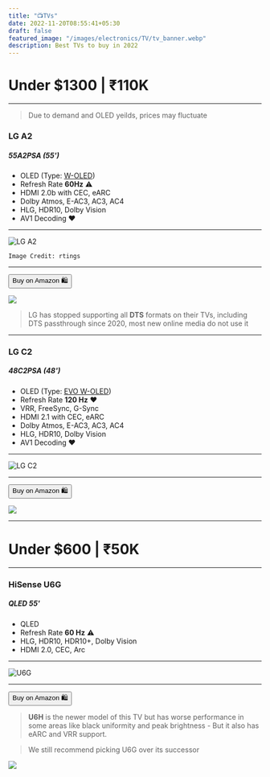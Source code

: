 ```yaml
---
title: "📺TVs"
date: 2022-11-20T08:55:41+05:30
draft: false
featured_image: "/images/electronics/TV/tv_banner.webp"
description: Best TVs to buy in 2022
---
```

<link rel="stylesheet" href="/styles.css">

# Under $1300 | ₹110K
___

> Due to demand and OLED yeilds, prices may fluctuate

### LG A2
##### 55A2PSA (55')

- OLED (Type: [W-OLED](https://www.pcmag.com/encyclopedia/term/woled))
- Refresh Rate **60Hz** ⚠️
- HDMI 2.0b with CEC, eARC
- Dolby Atmos, E-AC3, AC3, AC4
- HLG, HDR10, Dolby Vision
- AV1 Decoding ❤️
___

![LG A2](/images/electronics/TV/lg_a2.webp)

`Image Credit: rtings`
___

<button class="button-58" role="button" onclick="location.href='https://amzn.to/3GusjT6'" >Buy on Amazon 🛍️</button>

<!-- LG A2 55 -->
<a href="https://www.amazon.in/LG-inches-Ultra-Smart-55A2PSA/dp/B0B3WDC8BK?crid=1UBUK0PANUQ9P&keywords=LG+OLED&qid=1668948411&qu=eyJxc2MiOiI0Ljg1IiwicXNhIjoiNC4zMCIsInFzcCI6IjAuOTIifQ%3D%3D&sprefix=lg+oled%2Caps%2C233&sr=8-3&linkCode=li2&tag=jinjja-21&linkId=b7365b0818a51f521baf67ddfb38c0c2&language=en_IN&ref_=as_li_ss_il" target="_blank"><img border="0" src="//ws-in.amazon-adsystem.com/widgets/q?_encoding=UTF8&ASIN=B0B3WDC8BK&Format=_SL160_&ID=AsinImage&MarketPlace=IN&ServiceVersion=20070822&WS=1&tag=jinjja-21&language=en_IN" ></a><img src="https://ir-in.amazon-adsystem.com/e/ir?t=jinjja-21&language=en_IN&l=li2&o=31&a=B0B3WDC8BK" width="1" height="1" border="0" alt="" style="border:none !important; margin:0px !important;" />

> LG has stopped supporting all **DTS** formats on their TVs, including DTS passthrough since 2020, most new online media do not use it
___

### LG C2
##### 48C2PSA (48')

- OLED (Type: [EVO W-OLED](https://www.oled-info.com/lg-displays-oled-ex-technology-increases-brightness-lifetime-size-and-image))
- Refresh Rate **120 Hz** ❤️
- VRR, FreeSync, G-Sync
- HDMI 2.1 with CEC, eARC
- Dolby Atmos, E-AC3, AC3, AC4
- HLG, HDR10, Dolby Vision
- AV1 Decoding ❤️
___

![LG C2](/images/electronics/TV/lg_c2.webp)
___

<button class="button-58" role="button" onclick="location.href='https://amzn.to/3TQfEgj'" >Buy on Amazon 🛍️</button>

<!-- LG C2 48 -->
<a href="https://www.amazon.in/LG-Inches-Ultra-Smart-OLED48C2PSA/dp/B0B8NLZY87?crid=1UBUK0PANUQ9P&keywords=LG+OLED&qid=1668948411&qu=eyJxc2MiOiI0Ljg1IiwicXNhIjoiNC4zMCIsInFzcCI6IjAuOTIifQ%3D%3D&sprefix=lg+oled%2Caps%2C233&sr=8-6&linkCode=li2&tag=jinjja-21&linkId=2db1902a1bbfe8ceb4c501cf87e2bbd7&language=en_IN&ref_=as_li_ss_il" target="_blank"><img border="0" src="//ws-in.amazon-adsystem.com/widgets/q?_encoding=UTF8&ASIN=B0B8NLZY87&Format=_SL160_&ID=AsinImage&MarketPlace=IN&ServiceVersion=20070822&WS=1&tag=jinjja-21&language=en_IN" ></a><img src="https://ir-in.amazon-adsystem.com/e/ir?t=jinjja-21&language=en_IN&l=li2&o=31&a=B0B8NLZY87" width="1" height="1" border="0" alt="" style="border:none !important; margin:0px !important;" />

___

# Under $600 | ₹50K
___

### HiSense U6G
##### QLED 55'

- QLED
- Refresh Rate **60 Hz** ⚠️
- HLG, HDR10, HDR10+, Dolby Vision
- HDMI 2.0, CEC, Arc
___

![U6G](/images/electronics/TV/U6G.webp)
___

<button class="button-58" role="button" onclick="location.href='https://amzn.to/3U6H55v'" >Buy on Amazon 🛍️</button>

> **U6H** is the newer model of this TV but has worse performance in some areas like black uniformity and peak brightness - But it also has eARC and VRR support. 

> We still recommend picking U6G over its successor

<!-- HiSense U6G -->
<a href="https://www.amazon.in/Hisense-inches-Certified-Android-55U6G/dp/B099K3F5D1?crid=3LTYQ8MASFGJM&keywords=U6H+hisense&qid=1669210089&qu=eyJxc2MiOiIyLjMzIiwicXNhIjoiMS4zMCIsInFzcCI6IjAuMDAifQ%3D%3D&sprefix=u6h+hisens%2Caps%2C176&sr=8-3&linkCode=li2&tag=jinjja-21&linkId=1c49c9687c96e5bf2ffc3f807e43086c&language=en_IN&ref_=as_li_ss_il" target="_blank"><img border="0" src="//ws-in.amazon-adsystem.com/widgets/q?_encoding=UTF8&ASIN=B099K3F5D1&Format=_SL160_&ID=AsinImage&MarketPlace=IN&ServiceVersion=20070822&WS=1&tag=jinjja-21&language=en_IN" ></a><img src="https://ir-in.amazon-adsystem.com/e/ir?t=jinjja-21&language=en_IN&l=li2&o=31&a=B099K3F5D1" width="1" height="1" border="0" alt="" style="border:none !important; margin:0px !important;" />
